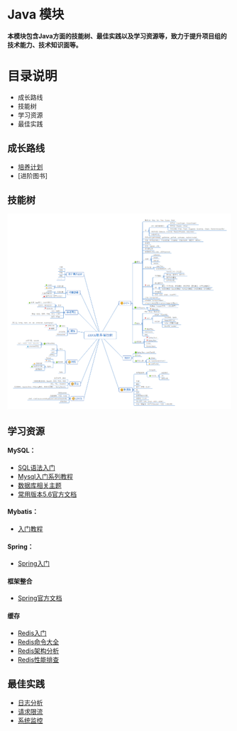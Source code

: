 # Java 模块
#### 本模块包含Java方面的技能树、最佳实践以及学习资源等，致力于提升项目组的技术能力、技术知识面等。

# 目录说明
- 成长路线
- 技能树
- 学习资源
- 最佳实践

## 成长路线
- [培养计划](https://github.com/30days-tech/server/blob/master/java/%E6%88%90%E9%95%BF%E8%B7%AF%E7%BA%BF/%E6%9C%8D%E5%8A%A1%E7%AB%AF%E5%9F%B9%E5%85%BB%E8%AE%A1%E5%88%922018.docx)
- [进阶图书]


## 技能树
![server技能树](https://github.com/30days-tech/server/blob/master/java/%E6%8A%80%E8%83%BD%E6%A0%91/%E6%9C%8D%E5%8A%A1%E7%AB%AF%E6%8A%80%E8%83%BD%E6%A0%91.png)

## 学习资源
#### MySQL：
- [SQL语法入门](http://www.w3school.com.cn/sql/)
- [Mysql入门系列教程](http://blog.csdn.net/column/details/16138.html)
- [数据库相关主题](http://www.jb51.net/list/index_104.htm)
- [常用版本5.6官方文档](https://dev.mysql.com/doc/refman/5.6/en/preface.html)

#### Mybatis：
- [入门教程](https://www.yiibai.com/mybatis/)

#### Spring：
- [Spring入门](https://www.yiibai.com/spring/spring-tutorial-for-beginners.html)

#### 框架整合
- [Spring官方文档](https://docs.spring.io/spring/docs/4.3.19.BUILD-SNAPSHOT/spring-framework-reference/htmlsingle/)

#### 缓存
- [Redis入门](http://www.runoob.com/redis/redis-tutorial.html)
- [Redis命令大全](http://doc.redisfans.com/)
- [Redis架构分析](https://mp.weixin.qq.com/s/1N4sMAFbfJozdvsEyOuuwA)
- [Redis性能排查](http://www.cnblogs.com/mushroom/p/4738170.html)

## 最佳实践
- [日志分析](http://www.importnew.com/27705.html)
- [请求限流](https://mp.weixin.qq.com/s/Ja34xAu6FMH0dJlv6lzmzw)
- [系统监控](https://www.infoq.cn/article/O5f5_xgByQ9lNTYmIZDM)
